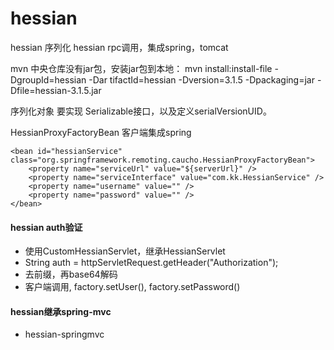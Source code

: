 # hessian

hessian 序列化
hessian rpc调用，集成spring，tomcat

mvn 中央仓库没有jar包，安装jar包到本地：
mvn install:install-file -DgroupId=hessian -Dar tifactId=hessian -Dversion=3.1.5 -Dpackaging=jar -Dfile=hessian-3.1.5.jar

序列化对象 要实现   Serializable接口，以及定义serialVersionUID。

HessianProxyFactoryBean 客户端集成spring

```code
<bean id="hessianService" class="org.springframework.remoting.caucho.HessianProxyFactoryBean">
    <property name="serviceUrl" value="${serverUrl}" />
    <property name="serviceInterface" value="com.kk.HessianService" />
    <property name="username" value="" />
    <property name="password" value="" />
</bean>
```

#### hessian auth验证
* 使用CustomHessianServlet，继承HessianServlet
* String auth = httpServletRequest.getHeader("Authorization");
* 去前缀，再base64解码
* 客户端调用, factory.setUser(), factory.setPassword()

#### hessian继承spring-mvc
* hessian-springmvc

